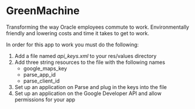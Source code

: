 # GreenMachine
Transforming the way Oracle employees commute to work.
Environmentally friendly and lowering costs and time it takes to get to work.

In order for this app to work you must do the following:
1) Add a file named _api_keys.xml_ to your res/values directory
2) Add three string resources to the file with the following names
    * google_maps_key
    * parse_app_id
    * parse_client_id
3) Set up an application on Parse and plug in the keys into the file
4) Set up an application on the Google Developer API and allow permissions for your app
